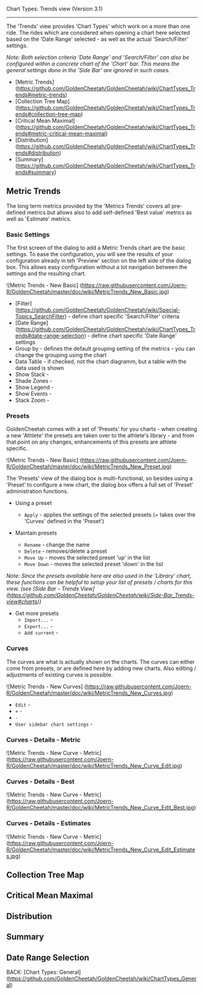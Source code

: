 Chart Types: Trends view (Version 3.1)
***

The 'Trends' view provides 'Chart Types' which work on a more than one ride. The rides which are considered when opening a chart here selected based on the 'Date Range' selected - as well as the actual 'Search/Filter' settings. 

_Note: Both selection criteria 'Date Range' and 'Search/Filter' can also be configured within a concrete chart of the 'Chart' bar. This means the general settings done in the 'Side Bar' are ignored in such cases._

* [Metric Trends] (https://github.com/GoldenCheetah/GoldenCheetah/wiki/ChartTypes_Trends#metric-trends)
* [Collection Tree Map] (https://github.com/GoldenCheetah/GoldenCheetah/wiki/ChartTypes_Trends#collection-tree-map)
* [Critical Mean Maximal] (https://github.com/GoldenCheetah/GoldenCheetah/wiki/ChartTypes_Trends#metric-critical-mean-maximal)
* [Distribution] (https://github.com/GoldenCheetah/GoldenCheetah/wiki/ChartTypes_Trends#distribution)
* [Summary] (https://github.com/GoldenCheetah/GoldenCheetah/wiki/ChartTypes_Trends#summary)

## Metric Trends

The long term metrics provided by the 'Metrics Trends' covers all pre-defined metrics but allows also to add self-defined 'Best value' metrics as well as 'Estimate' metrics.

### Basic Settings

The first screen of the dialog to add a Metric Trends chart are the basic settings. To ease the configuration, you will see the results of your configuration already in teh 'Preview' section on the left side of the dialog box. This allows easy configuration without a lot navigation between the settings and the resulting chart.

![Metric Trends - New Basic] (https://raw.githubusercontent.com/Joern-R/GoldenCheetah/master/doc/wiki/MetricTrends_New_Basic.jpg)

* [Filter] (https://github.com/GoldenCheetah/GoldenCheetah/wiki/Special-Topics_SearchFilter) - define chart specific 'Search/Filter' criteria 
* [Date Range] (https://github.com/GoldenCheetah/GoldenCheetah/wiki/ChartTypes_Trends#date-range-selection) - define chart specific 'Date Range' settings
* Group by - defines the default grouping setting of the metrics - you can change the grouping using the chart
* Data Table - if checked, not the chart diagramm, but a table with the data used is shown
* Show Stack - 
* Shade Zones - 
* Show Legend - 
* Show Events - 
* Stack Zoom - 

### Presets

GoldenCheetah comes with a set of 'Presets' for you charts - when creating a new 'Athlete' the presets are taken over to the athlete's library - and from that point on any changes, enhancements of this presets are athlete specific.

![Metric Trends - New Basic] (https://raw.githubusercontent.com/Joern-R/GoldenCheetah/master/doc/wiki/MetricTrends_New_Preset.jpg)

The 'Presets' view of the dialog box is multi-functional, so besides using a 'Preset' to configure a new chart, the dialog box offers a full set of 'Preset' administration functions.

* Using a preset
  * `Apply` - applies the settings of the selected presets (= takes over the 'Curves' defined in the 'Preset')

* Maintain presets
  * `Rename` - change the name
  * `Delete` - removes/delete a preset
  * `Move Up` - moves the selected preset 'up' in the list
  * `Move Down` - moves the selected preset 'down' in the list

_Note: Since the presets available here are also used in the 'Library' chart, these functions can be helpful to setup your list of presets / charts for this view. (see [Side Bar - Trends View] (https://github.com/GoldenCheetah/GoldenCheetah/wiki/Side-Bar_Trends-view#charts))_

* Get more presets
  * `Import...` -
  * `Export...` -
  * `Add current` -

### Curves

The curves are what is actually shown on the charts. The curves can either come from presets, or are defined here by adding new charts. Also editing / adjustments of existing curves is possible.

![Metric Trends - New Curves] (https://raw.githubusercontent.com/Joern-R/GoldenCheetah/master/doc/wiki/MetricTrends_New_Curves.jpg)

* `Edit` -
* `+` -
* `-`
* `User sidebar chart settings` -

### Curves - Details - Metric

![Metric Trends - New Curve - Metric] (https://raw.githubusercontent.com/Joern-R/GoldenCheetah/master/doc/wiki/MetricTrends_New_Curve_Edit.jpg)



### Curves - Details - Best

![Metric Trends - New Curve - Metric] (https://raw.githubusercontent.com/Joern-R/GoldenCheetah/master/doc/wiki/MetricTrends_New_Curve_Edit_Best.jpg)


### Curves - Details - Estimates

![Metric Trends - New Curve - Metric] (https://raw.githubusercontent.com/Joern-R/GoldenCheetah/master/doc/wiki/MetricTrends_New_Curve_Edit_Estimates.jpg)




## Collection Tree Map

## Critical Mean Maximal


## Distribution

## Summary

## Date Range Selection



BACK: [Chart Types: General] (https://github.com/GoldenCheetah/GoldenCheetah/wiki/ChartTypes_General)